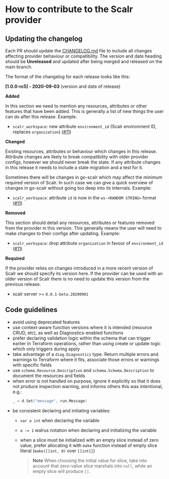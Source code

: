 # How to contribute to the Scalr provider

## Updating the changelog

Each PR should update the [CHANGELOG.md](./CHANGELOG.md) file to include all changes affecting provider behaviour or compatibility. The version and date heading should be **Unreleased** and updated after being merged and released on the main branch.

The format of the changelog for each release looks like this:


**[1.0.0-rc5] - 2020-09-03** (version and date of release)

**Added**


In this section we need to mention any resources, attributes or other features that have been added. This is generally a list of new things the user can do after this release. Example:

- `scalr_workspace`: new attribute `environment_id` (Scalr environment ID, replaces `organization`) ([#11](https://github.com/Scalr/terraform-provider-scalr/pull/11))

**Changed**


Existing resources, attributes or behaviour which changes in this release. Attribute changes are likely to break compatibility with older provider configs, however we should never break the state. If any attribute changes in this release it needs to include a state migration and a test for it.

Sometimes there will be changes in go-scalr which may affect the minimum required version of Scalr. In such case we can give a quick overview of changes in go-scalr without going too deep into its internals. Example:

- `scalr_workspace`: attribute `id` is now in the `ws-<RANDOM STRING>` format ([#11](https://github.com/Scalr/terraform-provider-scalr/pull/11))

**Removed**


This section should detail any resources, attributes or features removed from the provider in this version. This generally means the user will need to make changes to their configs after updating. Example:

- `scalr_workspace`: drop attribute `organization` in favour of `environment_id` ([#11](https://github.com/Scalr/terraform-provider-scalr/pull/11))

**Required**


If the provider relies on changes introduced in a more recent version of Scalr we should specify its version here. If the provider can be used with an older version of Scalr there is no need to update this version from the previous release.

- scalr server >= `8.0.1-beta.20200901`

## Code guidelines

- avoid using deprecated features
- use context-aware function versions where it is intended (resource CRUD, etc),
as well as Diagnostics-enabled functions
- prefer declaring validation logic within the schema that can trigger earlier in Terraform operations,
rather than using create or update logic which only triggers during apply
- take advantage of a `diag.Diagnostics` type. Return multiple errors and warnings to Terraform
  where it fits, associate those errors or warnings with specific fields
- use `schema.Resource.Description` and `schema.Schema.Description` to document the resources and fields
- when error is not handled on purpose, ignore it explicitly so that it does not produce
  inspection warning, and informs others this was intentional, e.g.:
    ```go
    _ = d.Set("message", run.Message)
    ```
- be consistent declaring and initiating variables:
  - `var a int` when declaring the variable
  - `a := 1` walrus notation when declaring and initializing the variable
  - when a slice must be initialized with an empty slice instead of zero value,
    prefer allocating it with `make` function instead of empty slice literal (`make([]int, 0)` over `[]int{}`)

    > **Note**
    > When choosing the initial value for slice, take into account that zero-value slice marshals into `null`,
    while an empty slice will produce `[]`.
